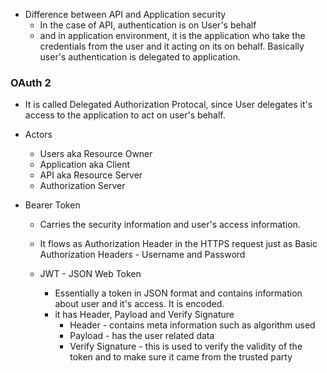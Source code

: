 
- Difference between API and Application security 
    - In the case of API, authentication is on User's behalf
    - and in application environment, it is the application who take the credentials from the user and it acting on its on behalf. Basically user's authentication is delegated to application. 

### OAuth 2
- It is called Delegated Authorization Protocal, since User delegates it's access to the application to act on user's behalf.
- Actors
    - Users aka Resource Owner
    - Application aka Client
    - API aka Resource Server
    - Authorization Server

- Bearer Token
    - Carries the security information and user's access information.
    - It flows as Authorization Header in the HTTPS request just as Basic Authorization Headers - Username and Password 

    - JWT - JSON Web Token
        - Essentially a token in JSON format and contains information about user and it's access. It is encoded.
        - it has Header, Payload and Verify Signature
            - Header - contains meta information such as algorithm used
            - Payload - has the user related data
            - Verify Signature - this is used to verify the validity of the token and to make sure it came from the trusted party
